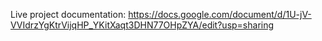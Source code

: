 Live project documentation: https://docs.google.com/document/d/1U-jV-VVIdrzYgKtrVijqHP_YKitXaqt3DHN77OHpZYA/edit?usp=sharing
